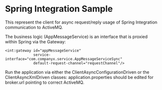 # Spring Integration Sample

This represent the client for async request/reply usage of Spring Integration communication to ActiveMQ.

The business logic (AppMessageService) is an interface that is proxied within Spring via the Gateway:

    <int:gateway id="appMessageService"
                 service-interface="com.companyx.service.AppMessageServiceSync"
                 default-request-channel="requestChannel"/>

Run the application via either the ClientAsyncConfigurationDriven or the ClientAsyncXmlDriven classes:
application.properties should be edited for broker.url pointing to correct ActiveMQ.

